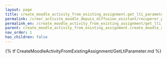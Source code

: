```yaml
---
layout: page
title: create_moodle_activity_from_existing_assignment.get_lti_parameter
permalink: /creer_activite_moodle_depuis_diffusion_existant/recuperer_parametre_lti
permalink_en: /create_moodle_activity_from_existing_assignment/get_lti_parameter
parent: create_moodle_activity_from_existing_assignment.create_moodle_activity_from_existing_assignment
nav_order: 1
has_children: false
---
```


{% tf CreateMoodleActivityFromExistingAssignment/GetLtiParameter.md %}